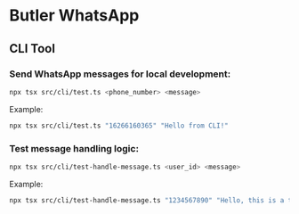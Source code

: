 # Butler WhatsApp

## CLI Tool

### Send WhatsApp messages for local development:

```bash
npx tsx src/cli/test.ts <phone_number> <message>
```

Example:
```bash
npx tsx src/cli/test.ts "16266160365" "Hello from CLI!"
```

### Test message handling logic:

```bash
npx tsx src/cli/test-handle-message.ts <user_id> <message>
```

Example:
```bash
npx tsx src/cli/test-handle-message.ts "1234567890" "Hello, this is a test message!"
``` 
